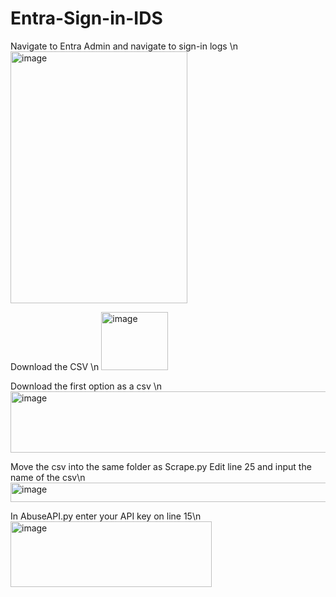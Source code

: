﻿# Entra-Sign-in-IDS

Navigate to Entra Admin and navigate to sign-in logs \n
<img width="283" height="403" alt="image" src="https://github.com/user-attachments/assets/d8e8bc2e-4878-4c40-8bb5-6db1c2b7930b" />

Download the CSV \n
<img width="107" height="93" alt="image" src="https://github.com/user-attachments/assets/02fdaf8e-e9ec-401b-853a-86373e4814b5" />

Download the first option as a csv \n
<img width="558" height="98" alt="image" src="https://github.com/user-attachments/assets/db97de33-87f6-4cf7-873f-27c879da4cd2" />

Move the csv into the same folder as Scrape.py
Edit line 25 and input the name of the csv\n
<img width="936" height="31" alt="image" src="https://github.com/user-attachments/assets/e4e44557-4951-4a99-92e5-b362673971a7" />

In AbuseAPI.py enter your API key on line 15\n
<img width="322" height="105" alt="image" src="https://github.com/user-attachments/assets/8732a676-3b0a-406c-947c-45eb65be83dc" />




